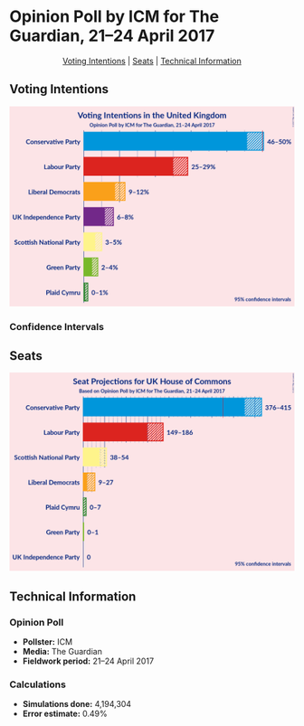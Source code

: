 # Opinion Poll by ICM for The Guardian, 21–24 April 2017

<p align="center"><a href="#voting-intentions">Voting Intentions</a> | <a href="#seats">Seats</a> | <a href="#technical-information">Technical Information</a></p>

## Voting Intentions

![Graph with voting intentions not yet produced](2017-04-24-ICM.png "Voting Intentions")

### Confidence Intervals

## Seats

![Graph with seats not yet produced](2017-04-24-ICM-seats.png "Seats")

## Technical Information

### Opinion Poll

+ **Pollster:** ICM
+ **Media:** The Guardian
+ **Fieldwork period:** 21–24 April 2017

### Calculations

+ **Simulations done:** 4,194,304
+ **Error estimate:** 0.49%

